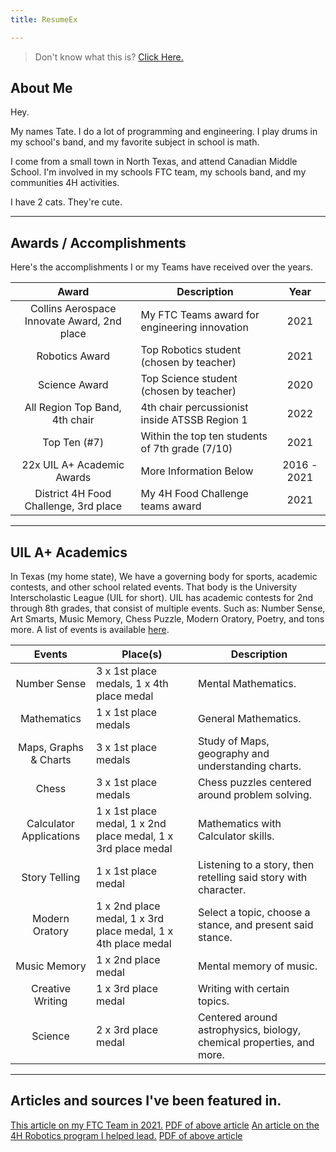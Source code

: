 ```yaml
---
title: ResumeEx

---
```


> Don't know what this is? [Click Here.](./aboutresumeex)


## About Me
Hey.

My names Tate. I do a lot of programming and engineering. I play drums in my school's band, and my favorite subject in
school is math. 

I come from a small town in North Texas, and attend Canadian Middle School. I'm involved in my schools FTC team, my 
schools band, and my communities 4H activities.


I have 2 cats. They're cute.

***

## Awards / Accomplishments
Here's the accomplishments I or my Teams have received over the years.

|                    Award                    | Description                                     |    Year     |
|:-------------------------------------------:|-------------------------------------------------|:-----------:|
| Collins Aerospace Innovate Award, 2nd place | My FTC Teams award for engineering innovation   |    2021     |
|               Robotics Award                | Top Robotics student (chosen by teacher)        |    2021     |
|                Science Award                | Top Science student (chosen by teacher)         |    2020     |
|       All Region Top Band, 4th chair        | 4th chair percussionist inside ATSSB Region 1   |    2022     |
|                Top Ten (#7)                 | Within the top ten students of 7th grade (7/10) |    2021     |
|         22x UIL A+ Academic Awards          | More Information Below                          | 2016 - 2021 |
|    District 4H Food Challenge, 3rd place    | My 4H Food Challenge teams award                |    2021     |
***

## UIL A+ Academics
In Texas (my home state), We have a governing body for sports, academic contests, and other school related events. 
That body is the University Interscholastic League (UIL for short). UIL has academic contests for 2nd through 8th grades,
that consist of multiple events. Such as: Number Sense, Art Smarts, Music Memory, Chess Puzzle, Modern Oratory, Poetry,
and tons more. A list of events is available [here](https://www.uiltexas.org/aplus/events).


|         Events          | Place(s)                                                      | Description                                                           |
|:-----------------------:|---------------------------------------------------------------|-----------------------------------------------------------------------|
|      Number Sense       | 3 x 1st place medals, 1 x 4th place medal                     | Mental Mathematics.                                                   |
|       Mathematics       | 1 x 1st place medals                                          | General Mathematics.                                                  |
|  Maps, Graphs & Charts  | 3 x 1st place medals                                          | Study of Maps, geography and understanding charts.                    |
|          Chess          | 3 x 1st place medals                                          | Chess puzzles centered around problem solving.                        |
| Calculator Applications | 1 x 1st place medal, 1 x 2nd place medal, 1 x 3rd place medal | Mathematics with Calculator skills.                                   |
|      Story Telling      | 1 x 1st place medal                                           | Listening to a story, then retelling said story with character.       |
|     Modern Oratory      | 1 x 2nd place medal, 1 x 3rd place medal, 1 x 4th place medal | Select a topic, choose a stance, and present said stance.             |
|      Music Memory       | 1 x 2nd place medal                                           | Mental memory of music.                                               |
|    Creative Writing     | 1 x 3rd place medal                                           | Writing with certain topics.                                          |
|         Science         | 2 x 3rd place medal                                           | Centered around astrophysics, biology, chemical properties, and more. |

***

## Articles and sources I've been featured in.
[This article on my FTC Team in 2021.](https://www.canadianrecord.com/school/canadian-wildcat-robotics-teams-hit-their-competitive-stride-programs-second-year) 
[PDF of above article]()
[An article on the 4H Robotics program I helped lead.](https://www.canadianrecord.com/school/4-hers-learn-robotics-basics-six-week-long-boot-camp)
[PDF of above article]()

